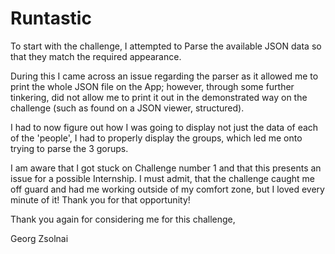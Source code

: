 # Runtastic

To start with the challenge, I attempted to Parse the available JSON data so that they match the required appearance.

During this I came across an issue regarding the parser as it allowed me to print the whole JSON file on the App; however, through some further tinkering, did not allow me to print it out in the demonstrated way on the challenge (such as found on a JSON viewer, structured).

I had to now figure out how I was going to display not just the data of each of the 'people', I had to properly display the groups, which led me onto trying to parse the 3 gorups.

I am aware that I got stuck on Challenge number 1 and that this presents an issue for a possible Internship. I must admit, that the challenge caught me off guard and had me working outside of my comfort zone, but I loved every minute of it! Thank you for that opportunity!

Thank you again for considering me for this challenge,

Georg Zsolnai
